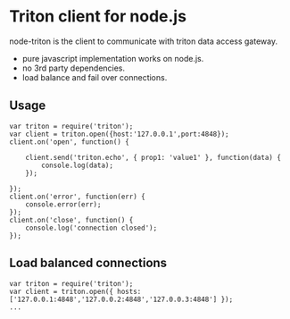 # Triton client for node.js

node-triton is the client to communicate with triton data access gateway.

- pure javascript implementation works on node.js.
- no 3rd party dependencies.
- load balance and fail over connections.

## Usage

	var triton = require('triton');
	var client = triton.open({host:'127.0.0.1',port:4848});
	client.on('open', function() {

		client.send('triton.echo', { prop1: 'value1' }, function(data) {
			console.log(data);
		});

	});
	client.on('error', function(err) {
		console.error(err);
	});
	client.on('close', function() {
		console.log('connection closed');
	});

## Load balanced connections

	var triton = require('triton');
	var client = triton.open({ hosts: ['127.0.0.1:4848','127.0.0.2:4848','127.0.0.3:4848'] });
	...

